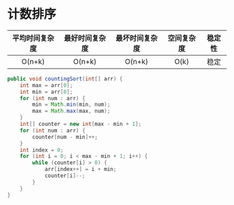 # 计数排序

| 平均时间复杂度 | 最好时间复杂度 | 最坏时间复杂度 | 空间复杂度 | 稳定性 |
| :------------: | :------------: | :------------: | :--------: | :----: |
|     O(n+k)     |     O(n+k)     |     O(n+k)     |    O(k)    |  稳定  |

```java
public void countingSort(int[] arr) {
    int max = arr[0];
    int min = arr[0];
    for (int num : arr) {
        min = Math.min(min, num);
        max = Math.max(max, num);
    }
    int[] counter = new int[max - min + 1];
    for (int num : arr) {
        counter[num - min]++;
    }
    int index = 0;
    for (int i = 0; i < max - min + 1; i++) {
        while (counter[i] > 0) {
            arr[index++] = i + min;
            counter[i]--;
        }
    }
}
```

